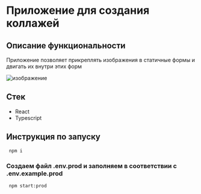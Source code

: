 # Приложение для создания коллажей

## Описание функциональности

Приложение позволяет прикреплять изображения в статичные формы и двигать их внутри этих форм

![изображение](https://github.com/ponchik009/collage-maker/assets/98012969/ef3da5d8-4bd9-497a-939b-8a62f7d34a63)

## Стек

- React
- Typescript

## Инструкция по запуску

```console
 npm i
```

### Создаем файл .env.prod и заполняем в соответствии с .env.example.prod

```console
 npm start:prod
```
